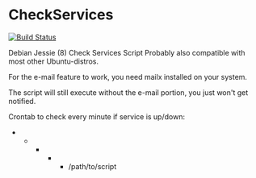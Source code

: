 # CheckServices
[![Build Status](https://travis-ci.org/colterd/CheckServices.svg?branch=master)](https://travis-ci.org/colterd/CheckServices)

Debian Jessie (8) Check Services Script
Probably also compatible with most other Ubuntu-distros.

For the e-mail feature to work, you need mailx installed on your system.

The script will still execute without the e-mail portion, you just won't get notified.

Crontab to check every minute if service is up/down:

* * * * * /path/to/script
